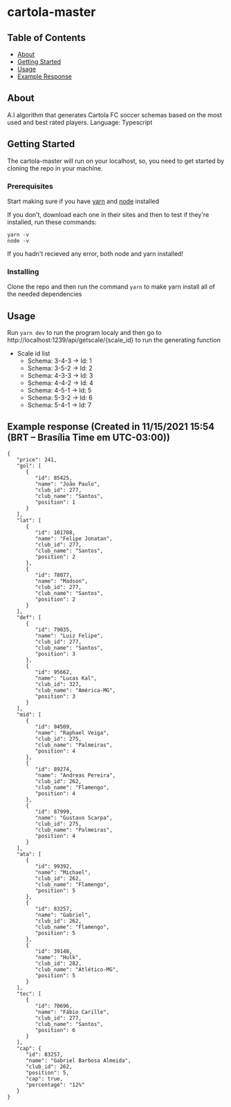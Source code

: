 # cartola-master

## Table of Contents

- [About](#about)
- [Getting Started](#getting_started)
- [Usage](#usage)
- [Example Response](#example_response)

## About <a name = "about"></a>

A.I algorithm that generates Cartola FC soccer schemas based on the most used and best rated players. Language: Typescript 

## Getting Started <a name = "getting_started"></a>

The cartola-master will run on your localhost, so, you need to get started by cloning the repo in your machine.

### Prerequisites

Start making sure if you have [yarn](https://yarnpkg.com/getting-started/install) and [node](https://nodejs.org/en/download/) installed

If you don't, download each one in their sites and then to test if they're installed, run these commands:
```
yarn -v
node -v
```
If you hadn't recieved any error, both node and yarn installed!

### Installing

Clone the repo and then run the command ```yarn``` to make yarn install all of the needed dependencies

## Usage <a name = "usage"></a>

Run ```yarn dev``` to run the program localy and then go to http://localhost:1239/api/getscale/{scale_id} to run the generating function

* Scale id list
    * Schema: 3-4-3 -> Id: 1
    * Schema: 3-5-2 -> Id: 2
    * Schema: 4-3-3 -> Id: 3
    * Schema: 4-4-2 -> Id: 4
    * Schema: 4-5-1 -> Id: 5
    * Schema: 5-3-2 -> Id: 6
    * Schema: 5-4-1 -> Id: 7

## Example response (Created in 11/15/2021 15:54 (BRT – Brasília Time em UTC-03:00)) <a name = "example_response"></a>
```
{
   "price": 241,
   "gol": [
      {
         "id": 85425,
         "name": "João Paulo",
         "club_id": 277,
         "club_name": "Santos",
         "position": 1
      }
   ],
   "lat": [
      {
         "id": 101708,
         "name": "Felipe Jonatan",
         "club_id": 277,
         "club_name": "Santos",
         "position": 2
      },
      {
         "id": 78077,
         "name": "Madson",
         "club_id": 277,
         "club_name": "Santos",
         "position": 2
      }
   ],
   "def": [
      {
         "id": 79035,
         "name": "Luiz Felipe",
         "club_id": 277,
         "club_name": "Santos",
         "position": 3
      },
      {
         "id": 95662,
         "name": "Lucas Kal",
         "club_id": 327,
         "club_name": "América-MG",
         "position": 3
      }
   ],
   "mid": [
      {
         "id": 94509,
         "name": "Raphael Veiga",
         "club_id": 275,
         "club_name": "Palmeiras",
         "position": 4
      },
      {
         "id": 89274,
         "name": "Andreas Pereira",
         "club_id": 262,
         "club_name": "Flamengo",
         "position": 4
      },
      {
         "id": 87999,
         "name": "Gustavo Scarpa",
         "club_id": 275,
         "club_name": "Palmeiras",
         "position": 4
      }
   ],
   "ata": [
      {
         "id": 99392,
         "name": "Michael",
         "club_id": 262,
         "club_name": "Flamengo",
         "position": 5
      },
      {
         "id": 83257,
         "name": "Gabriel",
         "club_id": 262,
         "club_name": "Flamengo",
         "position": 5
      },
      {
         "id": 39148,
         "name": "Hulk",
         "club_id": 282,
         "club_name": "Atlético-MG",
         "position": 5
      }
   ],
   "tec": [
      {
         "id": 70696,
         "name": "Fábio Carille",
         "club_id": 277,
         "club_name": "Santos",
         "position": 6
      }
   ],
   "cap": {
      "id": 83257,
      "name": "Gabriel Barbosa Almeida",
      "club_id": 262,
      "position": 5,
      "cap": true,
      "percentage": "12%"
   }
}
```
